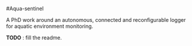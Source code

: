#Aqua-sentinel

A PhD work around an autonomous, connected and reconfigurable logger for aquatic environment monitoring.

**TODO** : fill the readme.
